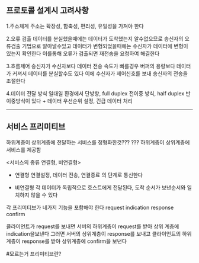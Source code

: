 ## 프로토콜 설계시 고려사항

1.주소체계
주소는 확장성, 함축성, 편리성, 유일성을 가져야 한다

2.오류 검출
데이터를 분실했을때에는 데이터가 도착했는지 알수없으므로 송신자의 오류검출 기법으로 알아낼수있고
데이터가 변형되었을때에는 수신자가 데이터에 변형이 있는지 확인한다
이를통해 오류가 검출되면 재전송을 요청하여 해결한다

3.흐름제어
송신자가 수신자보다 데이터 전송 속도가 빠를경우 버퍼의 용량보다 데이터가 커져서 데이터를 분실할수도 있다
이에 수신자가 제어신호를 보내 송신자의 전송을 조절한다

4.데이터 전달 방식
일대일 환경에서 단방향, full duplex 전이중 방식, half duplex 반이중방식이 있다
\+ 데이터 우선순위 설정, 긴급 데이터 처리

---

## 서비스 프리미티브
하위계층이 상위계층에 전달하는 서비스를 정형화한것??? 
???
하위계층이 상위계층에 서비스를 제공함

<서비스의 종류 연결형, 비연결형>
- 연결형
연결설정, 데이터 전송, 연결종료 의 단계로 통신한다

- 비연결형
각 데이터가 독립적으로 호스트에게 전달된다, 도착 순서가 보낸순서와 일치하지 않을 수 있다

각 프리미티브가 네가지 기능을 포함해야 한다
request
indication
response
confirm

클라이언트가 request를 보내면 서버의 하위계층이 request를 받아 상위 계층에 indication을보낸다
그러면 서버의 상위계층이 response를 보내고 클라이언트의 하위계층이 response를 받아 상위계층에 confirm을 보낸다

#모르는거 프리미티브란?

